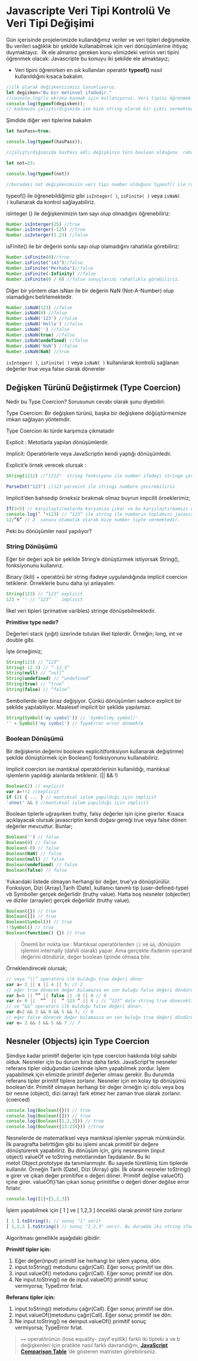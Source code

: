 # Javascripte Veri Tipi Kontrolü Ve Veri Tipi Değişimi

Gün içerisinde projelerimizde kullandığımız veriler ve veri tipleri değişmekte. Bu verileri sağlıklık bir şekilde kullanabilmek için veri dönüşümlerine ihtiyaç duymaktayız. 
İlk ele almamız gereken konu elimizdeki verinin veri tipini öğrenmek olacak:
Javascripte bu konuyu iki şekilde ele almaktayız;

- Veri tipini öğrenirken en sık kullanılan operatör **typeof()** nasıl kullanıldığını kısaca bakalım.

```jsx
//ilk olarak değişkenizimizi tanımlıyoruz. 
let degisken="Bu bir metinsel ifadedir."
//console.log()u ekrana basmak için kullanıyoruz. Veri tipini öğrenmek için ise typeof() fonksiyonunu kullanıyoruz.typeof() parantezleri arasına ise
console.log(typeof(degisken));
// kodumuzu çalıştırdığımıda ise bize string olarak bir çıktı vermektedir.
```

Şimdide diğer veri tiplerine bakalım 

```jsx
let hasPass=true;

console.log(typeof(hasPass));

//çalıştırdığımızda hasPass adlı değişkinin türü boolean olduğunu  rahatlıkla görebilriiz

let not=23;

console.log(typeof(not))

//buradaki not değişkenimizin veri tipi number olduğunu typeof() ile rahatlıkla görmekteyiz

```

typeof() ile öğrenebildiğimiz gibi `isInteger( )`, `isFinite( )` veya `isNaN( )` kullanarak da kontrol sağlayabiliriz.

isInteger () ile değişkenimizin tam sayı olup olmadığını öğrenebiliriz:

```jsx
Number.isInterger(25) //true
Number.isInterger(-125) //true
Number.isInterger(1.23) //false
```

isFinite() ile bir değerin sonlu sayı olup olamadığını rahatlıkla görebiliriz:

```jsx
Number.isFinite(0)//true
Number.isFinite("143")//false
Number.isFinite("Merhaba")//false
Number.isFinite(-Infinity) //false
Number.isFinite(0 / 0) //false sonuçlarını rahatlıkla görebiliriz.
```

 Diğer bir yöntem olan isNan ile bir değerin NaN (Not-A-Number) olup olamadığını belirlemektedir.

```jsx
Number.isNaN(123) //false
Number.isNaN(0) //false
Number.isNaN('123') //false
Number.isNaN('Hello') //false
Number.isNaN('') //false
Number.isNaN(true) //false
Number.isNaN(undefined) //false
Number.isNaN('NaN') //false
Number.isNaN(NaN) //true
```

`isInteger( )`, `isFinite( )` veya `isNaN( )` kullanılarak kontrolü sağlanan değerler true veya false olarak dönereler

## Değişken Türünü Değiştirmek (Type Coercion)

Nedir bu Type Coercion? Sorusunun cevabı olarak şunu diyebiliri:

Type Coercion: Bir değişken türünü, başka bir değişkene döğüştürmemize imkan sağlayan yöntemdir.

Type Coercion iki türde karşımıza çıkmatadır

Explicit : Metotlarla yapılan dönüşümlerdir.

Implicit:  Operatörlerle veya JavaScriptin kendi yaptığı dönüşümledir.

Explicit’e örnek verecek olursak :

```jsx
String(1212) //"1212"  string fonksiyonu ile number ifadeyi stringe çevirevibiliriz

ParseInt("123") //123 parseint ile stringi numbere çevirebiliriz
```

Implicit’den bahsedip örneksiz bırakmak olmaz buyrun impcilit örneklerimiz;

```jsx
If(3<5) // karşılaştırmalarda karşımıza çıkar ve bu karşılaştırmamızı doğru veya yanlış olarak dönecektir.
console.log(‘ ’+123) // “123” ile string ile numberın toplamını javascript artık bir string olarak dönüşüm sağlamış oldu.
12/”6” // 2  sonucu otamatik olarak bize number tipte vermektedir.
```

Peki bu dönüşümler nasıl yapılıyor? 

### String Dönüşümü

Eğer bir değeri açık bir şekilde String’e dönüştürmek istiyorsak String(), fonksiyonunu kullanırız.

Binary (ikili) + operatörü bir string ifadeye uygulandığında implicit coercion tetiklenir. Örneklerle bunu daha iyi anlayalım:

```jsx
String(123) // “123” explicit
123 + '' // “123”    implicit
```

İlkel veri tipleri (primative varibles) stringe dönüşebilmektedir.

**Primitive type nedir?**

Değerleri stack (yığıt) üzerinde tutulan ilkel tiplerdir. Örneğin; long, int ve double gibi.

 İşte örneğimiz;

```jsx
String(123) // “123”
String(-12.3) // “-12.3”
String(null) // “null”
String(undefined) // “undefined”
String(true) // “true”
String(false) // “false”
```

Sembollerde işler biraz değişiyor. Çünkü dönüşümleri sadece explicit bir şekilde yapılabiliyor. Maalesef implicit bir şekilde yapılamaz.

```jsx
String(Symbol('my symbol')) // 'Symbol(my symbol)'
'' + Symbol('my symbol') // TypeError error dönmekte
```

### **Boolean Dönüşümü**

Bir değişkenin değerini booleanı explicit(fonksiyon kullanarak değiştirme) şekilde dönüştürmek için Boolean() fonksiyonunu kullanabiliriz.

Implicit coercion ise mantıksal operatörlerinin kullanıldığı, mantıksal işlemlerin yapıldığı alanlarda tetiklenir. (|| && !)

```jsx
Boolean(2) // explicit
var a=!!2 //explicit
if (2) { ... } // mantıksal işlem yapıldığı için implicit 
'ahmet' && 3 //mantıksal işlem yapıldığı için implicit 
```

Boolean tiplerle uğraşırken truthy, falsy değerler işin içine girerler. Kısaca açıklayacak olursak javascriptin kendi doğası gereği true veya false dönen değerler mevcuttur. Bunlar;

```jsx
Boolean('') // false
Boolean(0) // false 
Boolean(-0) // false
Boolean(NaN) // false
Boolean(null) // false
Boolean(undefined) // false
Boolean(false) // false
```

Yukarıdaki listede olmayan herhangi bir değer, true'ya dönüştürülür. Fonksiyon, Dizi (Array),Tarih (Date), kullanıcı tanımlı tip (user-defined-type) vb Symboller gerçek değerlidir (truthy value). Hatta boş nesneler (objectler) ve diziler (arrayler) gerçek değerlidir (truthy value).

```jsx
Boolean({}) // true
Boolean([]) // true
Boolean(Symbol()) // true
!!Symbol() // true
Boolean(function() {}) // true
```

> Önemli bir nokta ise : Mantıksal operatörlerden `||` ve `&&`, dönüşüm işlemini internally (dahili olarak) yapar. Ama gerçekte ifadenin operand değerini döndürür, değer boolean tipinde olmasa bile.
> 

Örneklendirecek olursak;

```jsx
// veya “||” operatörü ilk bulduğu true değeri döner
var a= 2 || s || 4 || 5; // 2
// eğer true dönecek değer bulamazsa en son buluğu false değeri döndürür
var b=0 || ”” || false || -0 || 0 // 0
var c= 0 ||  “”  ||  “ 123 ” || 4 ; // ”123” dolu string true dönecektir
// ve ”&&” operatörü ilk bulduğu false değeri döner.
var d=2 && 3 && 0 && 5 && 7; // 0
// eğer false dönecek değer bulamazsa en son buluğu true değeri döndürür
var e= 2 && 3 && 5 && 7 // 7
```

## Nesneler (Objects) için Type Coercion

Şimdiye kadar primitif değerler için type coercion hakkında bilgi sahibi olduk. Nesneler için bu durum biraz daha farklı. JavaScript'te nesneler referans tipler olduğundan üzerinde işlem yapabilmek zordur. İşlem yapabilmek için elimizde primitif değerler olması gerekir. Bu durumda referans tipler primitif tiplere zorlanır. Nesneler için en kolay tip dönüşümü boolean'dır. Primitif olmayan herhangi bir değer örneğin içi dolu veya boş bir nesne (object), dizi (array) fark etmez her zaman true olarak zorlanır. (coerced)

```jsx
console.log(Boolean({})) // true
console.log(Boolean([])) // true
console.log(Boolean([1,2,3])) // true
console.log(Boolean({13:234})) //true
```

Nesnelerde de matematiksel veya mantıksal işlemler yapmak mümkündür. İlk paragrafta belirttiğim gibi bu işlemi ancak primitif bir değere dönüştürerek yapabiliriz. Bu dönüşüm için, giriş nesnesinin (input object) valueOf ve toString metotlarından faydalanılır. Bu iki metot Object.prototype da tanımlanmıştır. Bu sayede türetilmiş tüm tiplerde kullanılır. Örneğin Tarih (Date), Dizi (Array) gibi. İlk olarak nesneler toString() e girer ve çıkan değer primitifse o değeri döner. Primitif değilse valueOf() içine girer. valueOf()'tan çıkan sonuç primitifse o değeri döner değilse error fırlatır.

```jsx
console.log([1]+[1,2,3])
```

İşlem yapabilmek için [ 1 ] ve [ 1,2,3 ] öncelikli olarak primitif türe zorlanır

```jsx
[ 1 ].toString(); // sonuç "1" verir
[ 1,2,3 ].toString() // sonuç "1,2,3" verir. Bu durumda iki string ifadenin toplanmasından çıkan sonuç "1" + "1,2,3" --> "11,2,3" olacaktır.
```

Algoritması genellikle aşağıdaki gibidir:

**Primitif tipler için:**

1. Eğer değer(input) primitif ise herhangi bir işlem yapma, dön.
2. input.toString() metodunu çağır(Call). Eğer sonuç primitif ise dön.
3. input.valueOf() metodunu çağır(Call). Eğer sonuç primitif ise dön.
4. Ne input.toString() ne de input.valueOf() primitif sonuç vermiyorsa; TypeError fırlat.

**Referans tipler için:**

1. input.toString() metodunu çağır(Call). Eğer sonuç primitif ise dön.
2. input.valueOf()metodunu çağır(Call). Eğer sonuç primitif ise dön.
3. Ne input.toString() ne deinput.valueOf() primitif sonuç vermiyorsa; TypeError fırlat.

> `==` operatörünün (lose equality- zayıf eşitlik) farklı iki tipteki a ve b değişkenleri için pratikte nasıl farklı davrandığını, **[JavaScript Comparison Table](https://dorey.github.io/JavaScript-Equality-Table/)** ’de gösteren matristen görebilirsiniz.
>